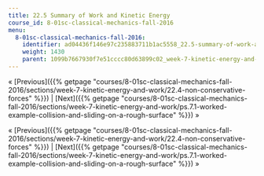 ```yaml
---
title: 22.5 Summary of Work and Kinetic Energy
course_id: 8-01sc-classical-mechanics-fall-2016
menu:
  8-01sc-classical-mechanics-fall-2016:
    identifier: ad04436f146e97c235883711b1ac5558_22.5-summary-of-work-and-kinetic-energy
    weight: 1430
    parent: 1099b7667930f7e51cccc80d63899c02_week-7-kinetic-energy-and-work
---
```

« [Previous]({{% getpage "courses/8-01sc-classical-mechanics-fall-2016/sections/week-7-kinetic-energy-and-work/22.4-non-conservative-forces" %}}) | [Next]({{% getpage "courses/8-01sc-classical-mechanics-fall-2016/sections/week-7-kinetic-energy-and-work/ps.7.1-worked-example-collision-and-sliding-on-a-rough-surface" %}}) »

« [Previous]({{% getpage "courses/8-01sc-classical-mechanics-fall-2016/sections/week-7-kinetic-energy-and-work/22.4-non-conservative-forces" %}}) | [Next]({{% getpage "courses/8-01sc-classical-mechanics-fall-2016/sections/week-7-kinetic-energy-and-work/ps.7.1-worked-example-collision-and-sliding-on-a-rough-surface" %}}) »